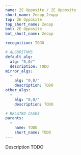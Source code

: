 ```yaml
---
name: 2E Opposite / 2E Opposite
short_name: 2eopp_2eopp
top: 2E Opposite
top_short_name: 2eopp
bot: 2E Opposite
bot_short_name: 2eopp

recognition: TODO

# ALGORITHMS
default_alg:
  alg: "0,0/"
  description: TODO
mirror_algs:
  -
    alg: "0,0/"
    description: TODO
other_algs:
  -
    alg: "0,0/"
    description: TODO

# RELATED CASES
parents:
  -
    name: TODO
    short_name: TODO
---
```


Description TODO

